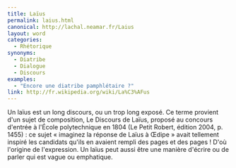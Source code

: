 ```yaml
---
title: Laïus
permalink: laius.html
canonical: http://lachal.neamar.fr/Laius
layout: word
categories:
  - Rhétorique
synonyms:
  - Diatribe
  - Dialogue
  - Discours
examples:
  - "Encore une diatribe pamphlétaire ?"
link: http://fr.wikipedia.org/wiki/La%C3%AFus
---
```


Un laïus est un long discours, ou un trop long exposé. Ce terme provient d'un sujet de composition, Le Discours de Laïus, proposé au concours d'entrée à l'École polytechnique en 1804 (Le Petit Robert, édition 2004, p. 1455) : ce sujet « imaginez la réponse de Laïus à Œdipe » avait tellement inspiré les candidats qu'ils en avaient rempli des pages et des pages !
D'où l'origine de l'expression.
Un laïus peut aussi être une manière d'écrire ou de parler qui est vague ou emphatique.

